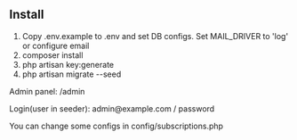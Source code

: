 ## Install
1. Copy .env.example to .env and set DB configs. Set MAIL_DRIVER to 'log' or configure email
2. composer install
3. php artisan key:generate
4. php artisan migrate --seed

<p>Admin panel: /admin</p>
<p>Login(user in seeder): admin@example.com / password</p>

<p>You can change some configs in config/subscriptions.php</p>
